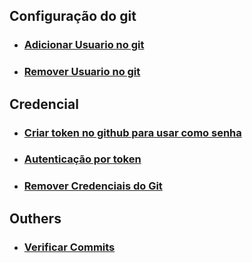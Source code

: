 ## Configuração do git
- ### <a href="arquives/adicionar_usuario.md"> Adicionar Usuario no git </a>
- ### <a href="arquives/remover_usuario.md"> Remover Usuario no git</a>

## Credencial
- ### <a href="arquives/create-token.md"> Criar token no github para usar como senha </a>
- ### <a href="https://www.alura.com.br/artigos/nova-exigencia-do-git-de-autenticacao-por-token-o-que-e-o-que-devo-fazer"> Autenticação por token </a>
- ### <a href="https://horadecodar.com.br/como-remover-as-credenciais-do-git/"> Remover Credenciais do Git </a>

## Outhers
- ### <a href="https://docs.github.com/pt/authentication/managing-commit-signature-verification/signing-commits"> Verificar Commits </a>
